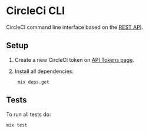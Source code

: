 # CircleCi CLI

CircleCI command line interface based on the [REST API](https://circleci.com/docs/api).

## Setup

1. Create a new CircleCI token on [API Tokens page](https://circleci.com/account/api).
2. Install all dependencies:
    
        mix deps.get

## Tests

To run all tests do:

    mix test
